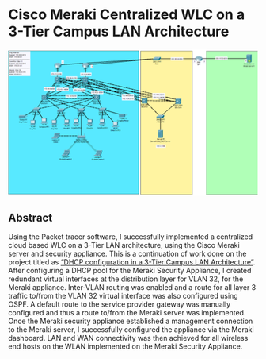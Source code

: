 # Cisco Meraki Centralized WLC on a 3-Tier Campus LAN Architecture

![image](https://github.com/ascotlan/Cisco-Meraki-Centralized-WLC-on-a-3-Tier-Campus-LAN-Architecture/blob/main/topology.png)

## Abstract

Using the Packet tracer software, I successfully implemented a centralized cloud based WLC on a 3-Tier LAN architecture, using the Cisco Meraki server and security appliance. This is a continuation of work done on the project titled as [“DHCP configuration in a 3-Tier Campus LAN Architecture”](https://github.com/ascotlan/DHCP-configuration-in-a-3-Tier-Campus-LAN-Architecture). After configuring a DHCP pool for the Meraki Security Appliance, I created redundant virtual interfaces at the distribution layer for VLAN 32, for the Meraki appliance. Inter-VLAN routing was enabled and a route for all layer 3 traffic to/from the VLAN 32 virtual interface was also configured using OSPF. A default route to the service provider gateway was manually configured and thus a route to/from the Meraki server was implemented. Once the Meraki security appliance established a management connection to the Meraki server, I successfully configured the appliance via the Meraki dashboard. LAN and WAN connectivity was then achieved for all wireless end hosts on the WLAN implemented on the Meraki Security Appliance.
